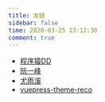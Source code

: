 ```yaml
---
title: 友链
sidebar: false
time: 2020-03-25 13:12:30
comment: true
---
```


- [程序猿DD](http://blog.didispace.com/)
- [阮一峰](http://www.ruanyifeng.com/home.html)
- [尤雨溪](https://evanyou.me/)
- [vuepress-theme-reco](https://vuepress-theme-reco.recoluan.com/)